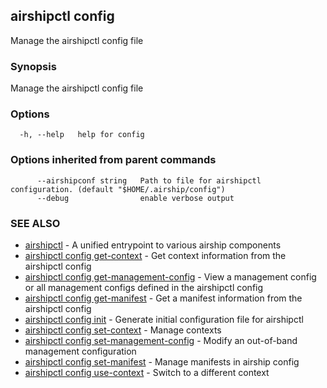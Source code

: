## airshipctl config

Manage the airshipctl config file

### Synopsis

Manage the airshipctl config file

### Options

```
  -h, --help   help for config
```

### Options inherited from parent commands

```
      --airshipconf string   Path to file for airshipctl configuration. (default "$HOME/.airship/config")
      --debug                enable verbose output
```

### SEE ALSO

* [airshipctl](airshipctl.md)	 - A unified entrypoint to various airship components
* [airshipctl config get-context](airshipctl_config_get-context.md)	 - Get context information from the airshipctl config
* [airshipctl config get-management-config](airshipctl_config_get-management-config.md)	 - View a management config or all management configs defined in the airshipctl config
* [airshipctl config get-manifest](airshipctl_config_get-manifest.md)	 - Get a manifest information from the airshipctl config
* [airshipctl config init](airshipctl_config_init.md)	 - Generate initial configuration file for airshipctl
* [airshipctl config set-context](airshipctl_config_set-context.md)	 - Manage contexts
* [airshipctl config set-management-config](airshipctl_config_set-management-config.md)	 - Modify an out-of-band management configuration
* [airshipctl config set-manifest](airshipctl_config_set-manifest.md)	 - Manage manifests in airship config
* [airshipctl config use-context](airshipctl_config_use-context.md)	 - Switch to a different context

